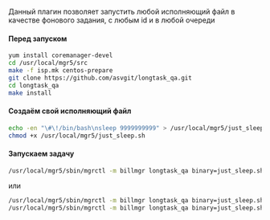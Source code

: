 Данный плагин позволяет запустить любой исполняющий файл в качестве 
фонового задания, с любым id и в любой очереди

#### Перед запуском 
```sh
yum install coremanager-devel
cd /usr/local/mgr5/src 
make -f isp.mk centos-prepare
git clone https://github.com/asvgit/longtask_qa.git
cd longtask_qa
make install
```

#### Создаём свой исполняющий файл
```sh
echo -en "\#\!/bin/bash\nsleep 9999999999" > /usr/local/mgr5/just_sleep.sh
chmod +x /usr/local/mgr5/just_sleep.sh
```

#### Запускаем задачу
```sh
/usr/local/mgr5/sbin/mgrctl -m billmgr longtask_qa binary=just_sleep.sh id=do_sleep
```
или
```sh
/usr/local/mgr5/sbin/mgrctl -m billmgr longtask_qa binary=just_sleep.sh id=do_sleep_1 queue=just_sleep_queue
/usr/local/mgr5/sbin/mgrctl -m billmgr longtask_qa binary=just_sleep.sh id=do_sleep_2 queue=just_sleep_queue
```
